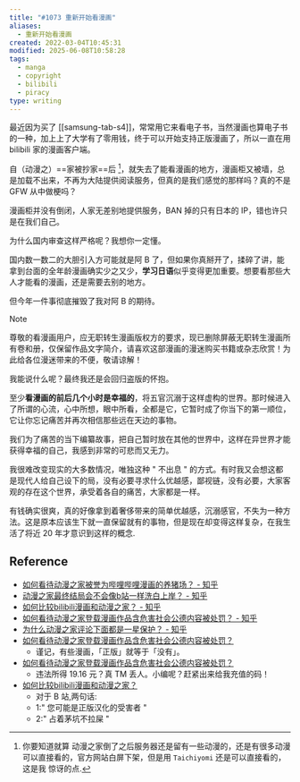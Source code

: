 ```yaml
---
title: "#1073 重新开始看漫画"
aliases:
  - 重新开始看漫画
created: 2022-03-04T10:45:31
modified: 2025-06-08T10:58:28
tags:
  - manga
  - copyright
  - bilibili
  - piracy
type: writing
---
```


最近因为买了 [[samsung-tab-s4]]，常常用它来看电子书，当然漫画也算电子书的一种，加上上了大学有了零用钱，终于可以开始支持正版漫画了，所以一直在用 bilibili 家的漫画客户端。

自（动漫之）==家被抄家==后 [^dong-hua-zhi-jia-dao-bi]，就失去了能看漫画的地方，漫画柜又被墙，总是加载不出来，不再为大陆提供阅读服务，但真的是我们感觉的那样吗？真的不是 GFW 从中做梗吗？

漫画柜并没有倒闭，人家无差别地提供服务，BAN 掉的只有日本的 IP，错也许只是在我们自己。

为什么国内审查这样严格呢？我想你一定懂。

国内数一数二的大胆引入方可能就是阿 B 了，但如果你真掰开了，揉碎了讲，能拿到台面的全年龄漫画确实少之又少，**学习日语**似乎变得更加重要。想要看那些大人才能看的漫画，还是需要去别的地方。

但今年一件事彻底摧毁了我对阿 B 的期待。

> [!note]
> 尊敬的看漫画用户，应无职转生漫画版权方的要求，现已删除屏蔽无职转生漫画所有卷和册，仅保留作品文字简介，请喜欢这部漫画的漫迷购买书籍或杂志欣赏！为此给各位漫迷带来的不便，敬请谅解！

我能说什么呢？最终我还是会回归盗版的怀抱。

至少**看漫画的前后几个小时是幸福的**，将五官沉溺于这样虚构的世界。那时候进入了所谓的心流，心中所想，眼中所看，全都是它，它暂时成了你当下的第一顺位，它让你忘记痛苦并再次相信那些远在天边的事物。

我们为了痛苦的当下编纂故事，把自己暂时放在其他的世界中，这样在异世界才能获得幸福的自己，我感到非常的可悲而又无力。

我很难改变现实的大多数情况，唯独这种 " 不出息 " 的方式。有时我又会想这都是现代人给自己设下的局，没有必要寻求什么优越感，鄙视链，没有必要，大家客观的存在这个世界，承受着各自的痛苦，大家都是一样。

有钱确实很爽，真的好像拿到着奢侈带来的简单优越感，沉溺感官，不失为一种方法。这是原本应该生下就一直保留就有的事物，但是现在却变得这样复杂，在我生活了将近 20 年才意识到这样的概念.

## Reference
- [如何看待动漫之家被誉为哔哩哔哩漫画的养猪场？ - 知乎](https://www.zhihu.com/question/387851624)
- [动漫之家最终结局会不会像b站一样洗白上岸？ - 知乎](https://www.zhihu.com/question/280272021)
- [如何比较bilibili漫画和动漫之家？ - 知乎](https://www.zhihu.com/question/329958030)
- [如何看待动漫之家登载漫画作品含危害社会公德内容被处罚？ - 知乎](https://www.zhihu.com/question/429904512)
- [为什么动漫之家评论下面都是一星保护？ - 知乎](https://www.zhihu.com/question/374612672)
- [如何看待动漫之家登载漫画作品含危害社会公德内容被处罚？](https://www.zhihu.com/question/429904512/answer/1571844285)
    - 谨记，有些漫画，「正版」就等于「没有」。
- [如何看待动漫之家登载漫画作品含危害社会公德内容被处罚？](https://www.zhihu.com/question/429904512/answer/1571248116)
    - 违法所得 19.16 元？真 TM 丢人。小编呢？赶紧出来给我充值的码！
- [如何比较bilibili漫画和动漫之家？](https://www.zhihu.com/question/329958030/answer/1740742385)
    - 对于 B 站,两句话:
    - 1:" 您可能是正版汉化的受害者 "
    - 2:" 占着茅坑不拉屎 "

[^dong-hua-zhi-jia-dao-bi]: 你要知道就算 动漫之家倒了之后服务器还是留有一些动漫的，还是有很多动漫可以直接看的，官方网站白屏下架，但是用 `Taichiyomi` 还是可以直接看的，这是我 惊讶的点.
